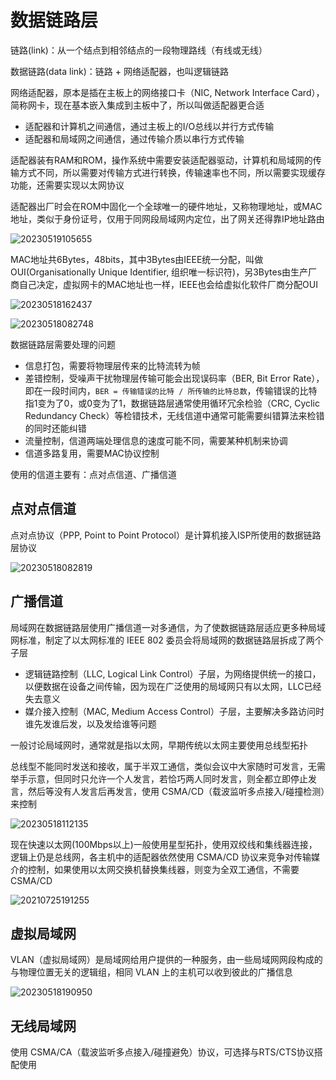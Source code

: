 # 数据链路层

链路(link)：从一个结点到相邻结点的一段物理路线（有线或无线）

数据链路(data link)：链路 + 网络适配器，也叫逻辑链路

网络适配器，原本是插在主板上的网络接口卡（NIC, Network Interface Card），简称网卡，现在基本嵌入集成到主板中了，所以叫做适配器更合适

- 适配器和计算机之间通信，通过主板上的I/O总线以并行方式传输
- 适配器和局域网之间通信，通过传输介质以串行方式传输

适配器装有RAM和ROM，操作系统中需要安装适配器驱动，计算机和局域网的传输方式不同，所以需要对传输方式进行转换，传输速率也不同，所以需要实现缓存功能，还需要实现以太网协议

适配器出厂时会在ROM中固化一个全球唯一的硬件地址，又称物理地址，或MAC地址，类似于身份证号，仅用于同网段局域网内定位，出了网关还得靠IP地址路由

![20230519105655](http://image.zuoright.com/20230519105655.png)

MAC地址共6Bytes，48bits，其中3Bytes由IEEE统一分配，叫做OUI(Organisationally Unique Identifier, 组织唯一标识符)，另3Bytes由生产厂商自己决定，虚拟网卡的MAC地址也一样，IEEE也会给虚拟化软件厂商分配OUI

![20230518162437](http://image.zuoright.com/20230518162437.png)

![20230518082748](http://image.zuoright.com/20230518082748.png)

数据链路层需要处理的问题

- 信息打包，需要将物理层传来的比特流转为帧
- 差错控制，受噪声干扰物理层传输可能会出现误码率（BER, Bit Error Rate），即在一段时间内，`BER = 传输错误的比特 / 所传输的比特总数`，传输错误的比特指1变为了0，或0变为了1，数据链路层通常使用循环冗余检验（CRC, Cyclic Redundancy Check）等检错技术，无线信道中通常可能需要纠错算法来检错的同时还能纠错
- 流量控制，信道两端处理信息的速度可能不同，需要某种机制来协调
- 信道多路复用，需要MAC协议控制

使用的信道主要有：点对点信道、广播信道

## 点对点信道

点对点协议（PPP, Point to Point Protocol）是计算机接入ISP所使用的数据链路层协议

![20230518082819](http://image.zuoright.com/20230518082819.png)

## 广播信道

局域网在数据链路层使用广播信道一对多通信，为了使数据链路层适应更多种局域网标准，制定了以太网标准的 IEEE 802 委员会将局域网的数据链路层拆成了两个子层

- 逻辑链路控制（LLC, Logical Link Control）子层，为网络提供统一的接口，以便数据在设备之间传输，因为现在广泛使用的局域网只有以太网，LLC已经失去意义
- 媒介接入控制（MAC, Medium Access Control）子层，主要解决多路访问时谁先发谁后发，以及发给谁等问题

一般讨论局域网时，通常就是指以太网，早期传统以太网主要使用总线型拓扑

总线型不能同时发送和接收，属于半双工通信，类似会议中大家随时可发言，无需举手示意，但同时只允许一个人发言，若恰巧两人同时发言，则全都立即停止发言，然后等没有人发言后再发言，使用 CSMA/CD（载波监听多点接入/碰撞检测）来控制

![20230518112135](http://image.zuoright.com/20230518112135.png)

现在快速以太网(100Mbps以上)一般使用星型拓扑，使用双绞线和集线器连接，逻辑上仍是总线网，各主机中的适配器依然使用 CSMA/CD 协议来竞争对传输媒介的控制，如果使用以太网交换机替换集线器，则变为全双工通信，不需要 CSMA/CD

![20210725191255](http://image.zuoright.com/20210725191255.png)

## 虚拟局域网

VLAN（虚拟局域网）是局域网给用户提供的一种服务，由一些局域网网段构成的与物理位置无关的逻辑组，相同 VLAN 上的主机可以收到彼此的广播信息

![20230518190950](http://image.zuoright.com/20230518190950.png)

## 无线局域网

使用 CSMA/CA（载波监听多点接入/碰撞避免）协议，可选择与RTS/CTS协议搭配使用
